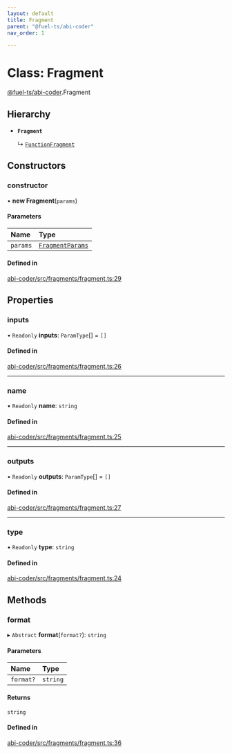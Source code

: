 ```yaml
---
layout: default
title: Fragment
parent: "@fuel-ts/abi-coder"
nav_order: 1

---
```


# Class: Fragment

[@fuel-ts/abi-coder](../index.md).Fragment

## Hierarchy

- **`Fragment`**

  ↳ [`FunctionFragment`](FunctionFragment.md)

## Constructors

### constructor

• **new Fragment**(`params`)

#### Parameters

| Name | Type |
| :------ | :------ |
| `params` | [`FragmentParams`](../interfaces/internal-FragmentParams.md) |

#### Defined in

[abi-coder/src/fragments/fragment.ts:29](https://github.com/luizstacio/fuels-ts/blob/0092f5b/packages/abi-coder/src/fragments/fragment.ts#L29)

## Properties

### inputs

• `Readonly` **inputs**: `ParamType`[] = `[]`

#### Defined in

[abi-coder/src/fragments/fragment.ts:26](https://github.com/luizstacio/fuels-ts/blob/0092f5b/packages/abi-coder/src/fragments/fragment.ts#L26)

___

### name

• `Readonly` **name**: `string`

#### Defined in

[abi-coder/src/fragments/fragment.ts:25](https://github.com/luizstacio/fuels-ts/blob/0092f5b/packages/abi-coder/src/fragments/fragment.ts#L25)

___

### outputs

• `Readonly` **outputs**: `ParamType`[] = `[]`

#### Defined in

[abi-coder/src/fragments/fragment.ts:27](https://github.com/luizstacio/fuels-ts/blob/0092f5b/packages/abi-coder/src/fragments/fragment.ts#L27)

___

### type

• `Readonly` **type**: `string`

#### Defined in

[abi-coder/src/fragments/fragment.ts:24](https://github.com/luizstacio/fuels-ts/blob/0092f5b/packages/abi-coder/src/fragments/fragment.ts#L24)

## Methods

### format

▸ `Abstract` **format**(`format?`): `string`

#### Parameters

| Name | Type |
| :------ | :------ |
| `format?` | `string` |

#### Returns

`string`

#### Defined in

[abi-coder/src/fragments/fragment.ts:36](https://github.com/luizstacio/fuels-ts/blob/0092f5b/packages/abi-coder/src/fragments/fragment.ts#L36)
